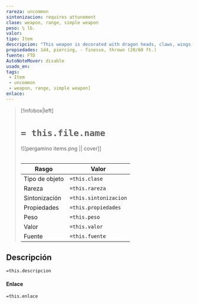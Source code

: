 ```yaml
---
rareza: uncommon
sintonizacion: requires attunement
clase: weapon, range, simple weapon
peso: ¼ lb.
valor: 
tipo: Item
descripcion: "This weapon is decorated with dragon heads, claws, wings, scales, or Draconic letters. When it steeps in a dragon&#x27;s hoard, it absorbs the energy of the dragon&#x27;s breath weapon and deals damage of that type with its special properties.Whenever you roll a 20 on your attack roll with this weapon, each creature of your choice within 5 feet of the target takes 5 damage of the type dealt by the dragon&#x27;s breath weapon. Range. A weapon that can be used to make a ranged attack has a range shown in parentheses after the ammunition or thrown property. The range lists two numbers. The first is the weapon&#x27;s normal range in feet, and the second indicates the weapon&#x27;s maximum range. When attacking a target beyond normal range, you have disadvantage on the attack roll. You can&#x27;t attack a target beyond the weapon&#x27;s long range. Finesse. When making an attack with a finesse weapon, you use your choice of your Strength or Dexterity modifier for the attack and damage rolls. You must use the same modifier for both rolls. Thrown. If a weapon has the thrown property, you can throw the weapon to make a ranged attack. If the weapon is a melee weapon, you use the same ability modifier for that attack roll and damage roll that you would use for a melee attack with the weapon. For example, if you throw a handaxe, you use your Strength, but if you throw a dagger, you can use either your Strength or your Dexterity, since the dagger has the finesse property."
propiedades: 1d4, piercing, - finesse, thrown (20/60 ft.)
fuente: FTD
AutoNoteMover: disable
usado_en:  
tags: 
 - Item
 - uncommon
 - weapon, range, simple weapon]
enlace: 
---
```


> [!infobox|left]
>  # `= this.file.name`
> ![[pergamino items.png || cover]]
> ######   
> |Rasgo | Valor |
> | --- | --- |
> | Tipo de objeto| `=this.clase`|
>  | Rareza| `=this.rareza`|
> | Sintonización | `=this.sintonizacion` |
> | Propiedades | `=this.propiedades` |
>  | Peso | `=this.peso` |
> | Valor | `=this.valor` |
> | Fuente | `=this.fuente` |


## Descripción
`=this.descripcion`

#### Enlace
`=this.enlace`